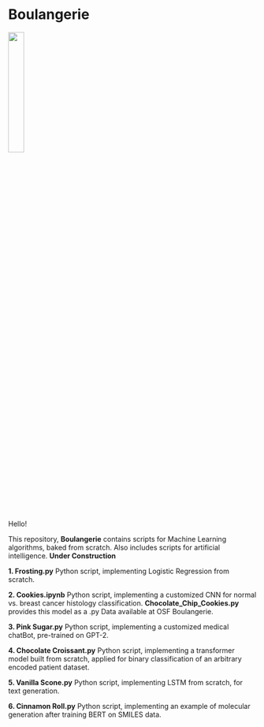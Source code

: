 # Boulangerie

<img src="https://user-images.githubusercontent.com/122175565/211167463-26e5dff8-a55d-4af6-8617-7e90895c0db3.jpg" width=25% height=25%>

Hello!

This repository, **Boulangerie** contains scripts for Machine Learning algorithms, baked from scratch. Also includes scripts for artificial intelligence. 
**Under Construction**

**1. Frosting.py** Python script, implementing Logistic Regression from scratch.

**2. Cookies.ipynb** Python script, implementing a customized CNN for normal vs. breast cancer histology classification. **Chocolate_Chip_Cookies.py** provides this model as a .py Data available at OSF Boulangerie.

**3. Pink Sugar.py** Python script, implementing a customized medical chatBot, pre-trained on GPT-2.

**4. Chocolate Croissant.py** Python script, implementing a transformer model built from scratch, applied for binary classification of an arbitrary encoded patient dataset.

**5. Vanilla Scone.py** Python script, implementing LSTM from scratch, for text generation.

**6. Cinnamon Roll.py** Python script, implementing an example of molecular generation after training BERT on SMILES data.













